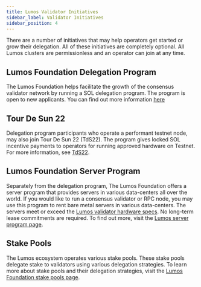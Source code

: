 ```yaml
---
title: Lumos Validator Initiatives
sidebar_label: Validator Initiatives
sidebar_position: 4
---
```


There are a number of initiatives that may help operators get started or grow their delegation.  All of these initiatives are completely optional.  All Lumos clusters are permissionless and an operator can join at any time.


## Lumos Foundation Delegation Program

The Lumos Foundation helps facilitate the growth of the consensus validator network by running a SOL delegation program. The program is open to new applicants. You can find out more information [here](https://lumos.org/delegation-program)

## Tour De Sun 22

Delegation program participants who operate a performant testnet node, may also join Tour De Sun 22 (TdS22).  The program gives locked SOL incentive payments to operators for running approved hardware on Testnet. For more information, see [TdS22](https://lumos.org/tds22).

## Lumos Foundation Server Program

Separately from the delegation program, The Lumos Foundation offers a server program that provides servers in various data-centers all over the world. If you would like to run a consensus validator or RPC node, you may use this program to rent bare metal servers in various data-centers. The servers meet or exceed the [Lumos validator hardware specs](./requirements.md#hardware-recommendations). No long-term lease commitments are required. To find out more, visit the [Lumos server program page](https://lumos.org/server-program).

## Stake Pools

The Lumos ecosystem operates various stake pools.  These stake pools delegate stake to validators using various delegation strategies. To learn more about stake pools and their delegation strategies, visit the [Lumos Foundation stake pools page](https://lumos.org/stake-pools).
